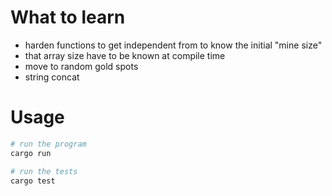 # What to learn
* harden functions to get independent from to know the initial "mine size"
* that array size have to be known at compile time
* move to random gold spots
* string concat

# Usage
```bash
# run the program
cargo run

# run the tests
cargo test
```